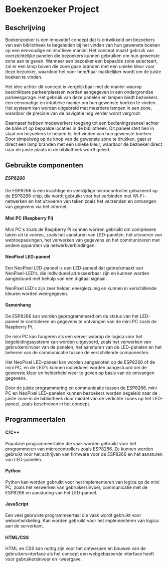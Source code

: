 # Boekenzoeker Project

## Beschrijving
Boekenzoeker is een innovatief concept dat is ontwikkeld om bezoekers van een bibliotheek te begeleiden bij het vinden van hun gewenste boeken op een eenvoudige en intuïtieve manier. Het concept maakt gebruik van overzichtelijke panelen die bezoekers kunnen gebruiken om hun gewenste zone aan te geven. Wanneer een bezoeker een bepaalde zone selecteert, zal er een lamp boven die zone gaan branden met een unieke kleur voor deze bezoeker, waardoor het voor hem/haar makkelijker wordt om de juiste boeken te vinden.

Het idee achter dit concept is vergelijkbaar met de manier waarop beschikbare parkeerplaatsen worden aangegeven in een ondergrondse parkeergarage. Het gebruik van deze panelen en lampen biedt bezoekers een eenvoudige en intuïtieve manier om hun gewenste boeken te vinden. Het systeem kan worden uitgebreid met meerdere lampen in een zone, waardoor de precisie van de navigatie nog verder wordt vergroot.

Daarnaast hebben medewerkers toegang tot een bedieningspaneel achter de balie of op bepaalde locaties in de bibliotheek. Dit paneel stelt hen in staat om bezoekers te helpen bij het vinden van hun gewenste boeken. Door simpelweg op de knop van de gewenste zone te drukken, gaat er direct een lamp branden met een unieke kleur, waardoor de bezoeker direct naar de juiste plaats in de bibliotheek wordt geleid.

## Gebruikte componenten

##### ESP8266
De ESP8266 is een krachtige en veelzijdige microcontroller gebaseerd op de ESP8266-chip, die wordt gebruikt voor het verbinden met Wi-Fi-netwerken en het uitvoeren van taken zoals het verzenden en ontvangen van gegevens via het internet.

#### Mini PC (Raspberry Pi)
Mini PC's zoals de Raspberry Pi kunnen worden gebruikt om complexere taken uit te voeren, zoals het aansturen van LED-panelen, het uitvoeren van webtoepassingen, het verwerken van gegevens en het communiceren met andere apparaten via netwerkverbindingen.

#### NeoPixel LED-paneel
Een NeoPixel LED-paneel is een LED-paneel dat gebruikmaakt van NeoPixel-LED's, die individueel adresseerbaar zijn en kunnen worden aangestuurd met behulp van een digitaal signaal. 

NeoPixel LED's zijn zeer helder, energiezuinig en kunnen in verschillende kleuren worden weergegeven.

#### Samenhang
De ESP8266 kan worden geprogrammeerd om de status van het LED-paneel te controleren en gegevens te ontvangen van de mini PC zoals de Raspberry Pi.

De mini PC kan fungeren als een server waarop de logica voor het begeleidingssysteem kan worden uitgevoerd, zoals het verwerken van gebruikersinvoer van de panelen, het aansturen van de LED-panelen en het beheren van de communicatie tussen de verschillende componenten.

Het NeoPixel LED-paneel kan worden aangesloten op de ESP8266 of de mini PC, en de LED's kunnen individueel worden aangestuurd om de gewenste kleur en helderheid weer te geven op basis van de ontvangen gegevens.

Door de juiste programmering en communicatie tussen de ESP8266, mini PC en NeoPixel LED-panelen kunnen bezoekers worden begeleid naar de juiste zone in de bibliotheek door middel van de verlichte zones op het LED-paneel, zoals beschreven in het concept.

## Programmeertalen
#### C/C++
Populaire programmeertalen die vaak worden gebruikt voor het programmeren van microcontrollers zoals ESP8266. Ze kunnen worden gebruikt voor het schrijven van firmware voor de ESP8266 en het aansturen van LED-panelen.

#### Python
Python kan worden gebruikt voor het implementeren van logica op de mini PC, zoals het verwerken van gebruikersinvoer, communicatie met de ESP8266 en aansturing van het LED-paneel.

#### JavaScript
Een veel gebruikte programmeertaal die vaak wordt gebruikt voor webontwikkeling. Kan worden gebruikt voor het implementeren van logica aan de serverkant.

#### HTML/CSS
HTML en CSS kan nuttig zijn voor het ontwerpen en bouwen van de gebruikersinterface als het concept een webgebaseerde interface heeft voor gebruikersinvoer en -weergave.
